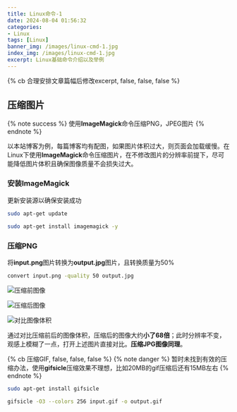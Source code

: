 ```yaml
---
title: Linux命令-1
date: 2024-08-04 01:56:32
categories:
- Linux
tags: [Linux]
banner_img: /images/linux-cmd-1.jpg
index_img: /images/linux-cmd-1.jpg
excerpt: Linux基础命令介绍以及举例
---
```


{% cb 合理安排文章篇幅后修改excerpt, false, false, false %}

## 压缩图片
{% note success %}
使用**ImageMagick**命令压缩PNG，JPEG图片
{% endnote %}

以本站博客为例，每篇博客均有配图，如果图片体积过大，则页面会加载缓慢。在Linux下使用**ImageMagick**命令压缩图片，在不修改图片的分辨率前提下，尽可能降低图片体积且确保图像质量不会损失过大。

### 安装ImageMagick
更新安装源以确保安装成功
```sh
sudo apt-get update
```
```sh
sudo apt-get install imagemagick -y
```

### 压缩PNG
将**input.png**图片转换为**output.jpg**图片，且转换质量为50%
```sh
convert input.png -quality 50 output.jpg
```

![压缩前图像](input.png)

![压缩后图像](output.jpg)

![对比图像体积](compare_size.jpg)

通过对比压缩前后的图像体积，压缩后的图像大约**小了68倍**；此时分辨率不变，观感上模糊了一点，打开上述图片直接对比。**压缩JPG图像同理**。

{% cb 压缩GIF, false, false, false %}
{% note danger %}
暂时未找到有效的压缩办法，使用**gifsicle**压缩效果不理想，比如20MB的gif压缩后还有15MB左右
{% endnote %}
```sh
sudo apt-get install gifsicle
```
```sh
gifsicle -O3 --colors 256 input.gif -o output.gif
```
